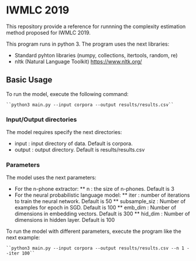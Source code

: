 # IWMLC 2019

This repository provide a reference for runnning the complexity estimation method proposed for IWMLC 2019. 

This program runs in python 3. The program uses the next libraries:

* Standard pyhton libraries (numpy, collections, itertools, random, re)
* nltk (Natural Language Toolkit) https://www.nltk.org/ 

## Basic Usage

To run the model, execute the following command:<br/>

	``python3 main.py --input corpora --output results/results.csv``

### Input/Output directories
The model requires specify the next directories:

* input : input directory of data. Default is corpora.
* output : output directory. Default is results/results.csv

### Parameters

The model uses the next parameters:

* For the n-phone extractor:
** n : the size of n-phones. Default is 3
* For the neural probabilistic language model:
** iter : number of iterations to train the neural network. Default is 50
** subsample_siz : Number of examples for epoch in SGD. Default is 100
** emb_dim : Number of dimensions in embedding vectors. Default is 300
** hid_dim : Number of dimensions in hidden layer. Default is 100

To run the model with different parameters, execute the program like the next example:<br/>

	``python3 main.py --input corpora --output results/results.csv --n 1 --iter 100``
